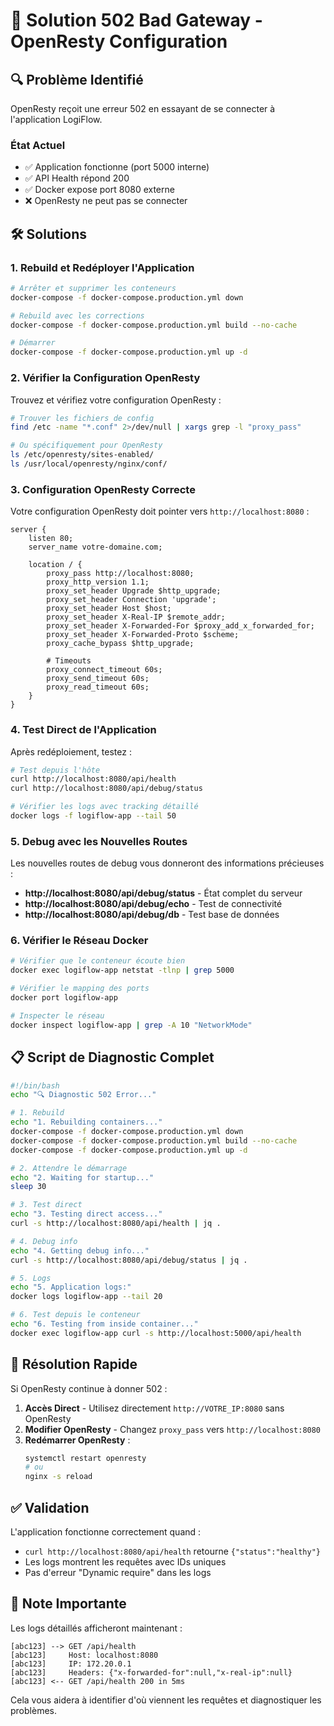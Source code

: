 # 🚨 Solution 502 Bad Gateway - OpenResty Configuration

## 🔍 Problème Identifié

OpenResty reçoit une erreur 502 en essayant de se connecter à l'application LogiFlow.

### État Actuel
- ✅ Application fonctionne (port 5000 interne)
- ✅ API Health répond 200
- ✅ Docker expose port 8080 externe
- ❌ OpenResty ne peut pas se connecter

## 🛠️ Solutions

### 1. Rebuild et Redéployer l'Application

```bash
# Arrêter et supprimer les conteneurs
docker-compose -f docker-compose.production.yml down

# Rebuild avec les corrections
docker-compose -f docker-compose.production.yml build --no-cache

# Démarrer
docker-compose -f docker-compose.production.yml up -d
```

### 2. Vérifier la Configuration OpenResty

Trouvez et vérifiez votre configuration OpenResty :

```bash
# Trouver les fichiers de config
find /etc -name "*.conf" 2>/dev/null | xargs grep -l "proxy_pass"

# Ou spécifiquement pour OpenResty
ls /etc/openresty/sites-enabled/
ls /usr/local/openresty/nginx/conf/
```

### 3. Configuration OpenResty Correcte

Votre configuration OpenResty doit pointer vers `http://localhost:8080` :

```nginx
server {
    listen 80;
    server_name votre-domaine.com;

    location / {
        proxy_pass http://localhost:8080;
        proxy_http_version 1.1;
        proxy_set_header Upgrade $http_upgrade;
        proxy_set_header Connection 'upgrade';
        proxy_set_header Host $host;
        proxy_set_header X-Real-IP $remote_addr;
        proxy_set_header X-Forwarded-For $proxy_add_x_forwarded_for;
        proxy_set_header X-Forwarded-Proto $scheme;
        proxy_cache_bypass $http_upgrade;
        
        # Timeouts
        proxy_connect_timeout 60s;
        proxy_send_timeout 60s;
        proxy_read_timeout 60s;
    }
}
```

### 4. Test Direct de l'Application

Après redéploiement, testez :

```bash
# Test depuis l'hôte
curl http://localhost:8080/api/health
curl http://localhost:8080/api/debug/status

# Vérifier les logs avec tracking détaillé
docker logs -f logiflow-app --tail 50
```

### 5. Debug avec les Nouvelles Routes

Les nouvelles routes de debug vous donneront des informations précieuses :

- **http://localhost:8080/api/debug/status** - État complet du serveur
- **http://localhost:8080/api/debug/echo** - Test de connectivité
- **http://localhost:8080/api/debug/db** - Test base de données

### 6. Vérifier le Réseau Docker

```bash
# Vérifier que le conteneur écoute bien
docker exec logiflow-app netstat -tlnp | grep 5000

# Vérifier le mapping des ports
docker port logiflow-app

# Inspecter le réseau
docker inspect logiflow-app | grep -A 10 "NetworkMode"
```

## 📋 Script de Diagnostic Complet

```bash
#!/bin/bash
echo "🔍 Diagnostic 502 Error..."

# 1. Rebuild
echo "1. Rebuilding containers..."
docker-compose -f docker-compose.production.yml down
docker-compose -f docker-compose.production.yml build --no-cache
docker-compose -f docker-compose.production.yml up -d

# 2. Attendre le démarrage
echo "2. Waiting for startup..."
sleep 30

# 3. Test direct
echo "3. Testing direct access..."
curl -s http://localhost:8080/api/health | jq .

# 4. Debug info
echo "4. Getting debug info..."
curl -s http://localhost:8080/api/debug/status | jq .

# 5. Logs
echo "5. Application logs:"
docker logs logiflow-app --tail 20

# 6. Test depuis le conteneur
echo "6. Testing from inside container..."
docker exec logiflow-app curl -s http://localhost:5000/api/health
```

## 🎯 Résolution Rapide

Si OpenResty continue à donner 502 :

1. **Accès Direct** - Utilisez directement `http://VOTRE_IP:8080` sans OpenResty
2. **Modifier OpenResty** - Changez `proxy_pass` vers `http://localhost:8080`
3. **Redémarrer OpenResty** :
   ```bash
   systemctl restart openresty
   # ou
   nginx -s reload
   ```

## ✅ Validation

L'application fonctionne correctement quand :
- `curl http://localhost:8080/api/health` retourne `{"status":"healthy"}`
- Les logs montrent les requêtes avec IDs uniques
- Pas d'erreur "Dynamic require" dans les logs

## 📝 Note Importante

Les logs détaillés afficheront maintenant :
```
[abc123] --> GET /api/health
[abc123]     Host: localhost:8080
[abc123]     IP: 172.20.0.1
[abc123]     Headers: {"x-forwarded-for":null,"x-real-ip":null}
[abc123] <-- GET /api/health 200 in 5ms
```

Cela vous aidera à identifier d'où viennent les requêtes et diagnostiquer les problèmes.